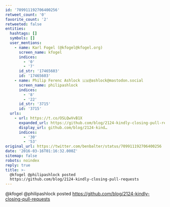 ```yaml
---
id: '709911192706400256'
retweet_count: '0'
favorite_count: '2'
retweeted: false
entities:
  hashtags: []
  symbols: []
  user_mentions:
    - name: Karl Fogel (@kfogel@kfogel.org)
      screen_name: kfogel
      indices:
        - '0'
        - '7'
      id_str: '17465603'
      id: '17465603'
    - name: Philip Ferenc Ashlock 🇺🇲@ashlock@mastodon.social
      screen_name: philipashlock
      indices:
        - '8'
        - '22'
      id_str: '3715'
      id: '3715'
  urls:
    - url: https://t.co/OSLQwVvB1X
      expanded_url: https://github.com/blog/2124-kindly-closing-pull-requests
      display_url: github.com/blog/2124-kind…
      indices:
        - '30'
        - '53'
original_url: https://twitter.com/benbalter/status/709911192706400256
date: '2016-03-16T01:16:32.000Z'
sitemap: false
robots: noindex
reply: true
title: >-
  @kfogel @philipashlock posted
  https://github.com/blog/2124-kindly-closing-pull-requests
---
```


@kfogel @philipashlock posted https://github.com/blog/2124-kindly-closing-pull-requests